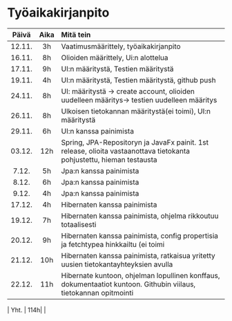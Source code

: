 # Työaikakirjanpito

|Päivä |Aika|Mitä tein                                                                   |
|:----:|:--:|:---------------------------------------------------------------------------|
| 12.11. | 3h |Vaatimusmäärittely, työaikakirjanpito                              |
| 16.11. | 8h |Olioiden määrittely, Ui:n alottelua                              |
| 17.11. | 9h |UI:n määritystä, Testien määritystä                              |
| 19.11. | 4h |UI:n määritystä, Testien määritystä, github push                          |
| 24.11. | 8h |UI: määritystä -> create account, olioiden uudelleen määritys-> testien uudelleen määritys    |
| 26.11. | 8h |Ulkoisen tietokannan määritystä(ei toimi), UI:n määritystä   |
| 29.11. | 6h |UI:n kanssa painimista    |
| 03.12. | 12h | Spring, JPA-Repositoryn ja JavaFx painit. 1st release, olioita vastaanottava tietokanta pohjustettu, hieman testausta  |
| 7.12. | 5h |Jpa:n kanssa painimista                  |
| 8.12. | 6h |Jpa:n kanssa painimista                  |
| 9.12. | 4h |Jpa:n kanssa painimista                  |
| 17.12. | 4h |Hibernaten kanssa painimista                   |
| 19.12. | 7h |Hibernaten kanssa painimista, ohjelma rikkoutuu totaalisesti            |
| 20.12. | 9h |Hibernaten kanssa painimista, config propertisia ja fetchtypea hinkkailtu (ei toimi       |
| 21.12. | 10h |Hibernaten kanssa painimista, ratkaisua yritetty uusien tietokantayhteyksien avulla         |
| 22.12. | 11h |Hibernate kuntoon, ohjelman lopullinen konffaus, dokumentaatiot kuntoon. Githubin viilaus, tietokannan opitmointi       |


| Yht. | 114h|                                                                            |

